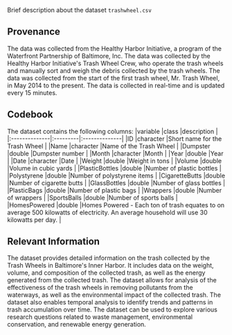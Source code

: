 <!-- Metadata about your dataset including information on provenance, codebook and other relevant information of `trashwheel.csv` dataset. -->

Brief description about the dataset `trashwheel.csv` 

## Provenance
The data was collected from the Healthy Harbor Initiative, a program of the Waterfront Partnership of Baltimore, Inc. The data was collected by the Healthy Harbor Initiative's Trash Wheel Crew, who operate the trash wheels and manually sort and weigh the debris collected by the trash wheels. The data was collected from the start of the first trash wheel, Mr. Trash Wheel, in May 2014 to the present. The data is collected in real-time and is updated every 15 minutes.

## Codebook
The dataset contains the following columns:
|variable       |class     |description    |
|:--------------|:---------|:--------------|
|ID             |character |Short name for the Trash Wheel             |
|Name           |character |Name of the Trash Wheel           |
|Dumpster       |double    |Dumpster number       |
|Month          |character |Month          |
|Year           |double    |Year           |
|Date           |character |Date           |
|Weight         |double    |Weight in tons         |
|Volume         |double    |Volume in cubic yards          |
|PlasticBottles |double    |Number of plastic bottles |
|Polystyrene    |double    |Number of polystyrene items    |
|CigaretteButts |double    |Number of cigarette butts |
|GlassBottles   |double    |Number of glass bottles   |
|PlasticBags    |double    |Number of plastic bags    |
|Wrappers       |double    |Number of wrappers       |
|SportsBalls    |double    |Number of sports balls    |
|HomesPowered   |double    |Homes Powered - Each ton of trash equates to on average 500 kilowatts of electricity.  An average household will use 30 kilowatts per day.   |

## Relevant Information
The dataset provides detailed information on the trash collected by the Trash Wheels in Baltimore's Inner Harbor. It includes data on the weight, volume, and composition of the collected trash, as well as the energy generated from the collected trash. The dataset allows for analysis of the effectiveness of the trash wheels in removing pollutants from the waterways, as well as the environmental impact of the collected trash. The dataset also enables temporal analysis to identify trends and patterns in trash accumulation over time. The dataset can be used to explore various research questions related to waste management, environmental conservation, and renewable energy generation.